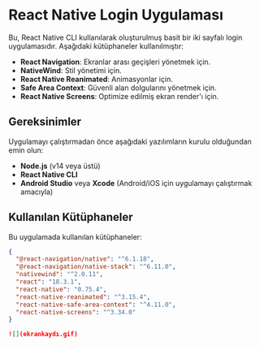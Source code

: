 # React Native Login Uygulaması

Bu, React Native CLI kullanılarak oluşturulmuş basit bir iki sayfalı login uygulamasıdır. Aşağıdaki kütüphaneler kullanılmıştır:

- **React Navigation**: Ekranlar arası geçişleri yönetmek için.
- **NativeWind**: Stil yönetimi için.
- **React Native Reanimated**: Animasyonlar için.
- **Safe Area Context**: Güvenli alan dolgularını yönetmek için.
- **React Native Screens**: Optimize edilmiş ekran render'ı için.

## Gereksinimler

Uygulamayı çalıştırmadan önce aşağıdaki yazılımların kurulu olduğundan emin olun:

- **Node.js** (v14 veya üstü)
- **React Native CLI**
- **Android Studio** veya **Xcode** (Android/iOS için uygulamayı çalıştırmak amacıyla)

## Kullanılan Kütüphaneler

Bu uygulamada kullanılan kütüphaneler:

```json
{
  "@react-navigation/native": "^6.1.18",
  "@react-navigation/native-stack": "^6.11.0",
  "nativewind": "^2.0.11",
  "react": "18.3.1",
  "react-native": "0.75.4",
  "react-native-reanimated": "^3.15.4",
  "react-native-safe-area-context": "^4.11.0",
  "react-native-screens": "^3.34.0"
}

![](ekrankaydı.gif)
```
